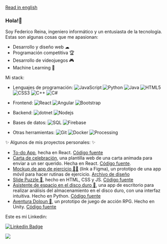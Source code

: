 [Read in english](https://github.com/feder240516)
### Hola!👋
Soy Federico Reina, ingeniero informático y un entusiasta de la tecnología.<br/>
Estas son algunas cosas que me apasionan:
- Desarrollo y diseño web ☁
- Programación competitiva 🏆
- Desarrollo de videojuegos 🎮
- Machine Learning 🧠

Mi stack:

 - Lenguajes de programación:
![JavaScript](https://img.shields.io/badge/-JavaScript-black?style=flat-square&logo=javascript)
![Python](https://img.shields.io/badge/-Python-black?style=flat-square&logo=Python&logoColor=yellow)
![Java](https://img.shields.io/badge/-java-black?style=flat-square&logo=java&logoColor=blue)
![HTML5](https://img.shields.io/badge/-HTML5-black?style=flat-square&logo=html5&logoColor=orange)
![CSS3](https://img.shields.io/badge/-CSS3-black?style=flat-square&logo=css3&logoColor=blue)
![C++](https://img.shields.io/badge/-C++-black?style=flat-square&logo=c&logoColor=blue)
![C#](https://img.shields.io/badge/-C%23-black?style=flat-square&logo=c&logoColor=purple)

 - Frontend:
![React](https://img.shields.io/badge/-React-black?style=flat-square&logo=react)
![Angular](https://img.shields.io/badge/-Angular-black?style=flat-square&logo=angular&logoColor=red)
![Bootstrap](https://img.shields.io/badge/-Bootstrap-black?style=flat-square&logo=bootstrap)

 - Backend: 
![dotnet](https://img.shields.io/badge/-ASP_NET-black?style=flat-square&logo=microsoft&logoColor=purple)
![Nodejs](https://img.shields.io/badge/-Nodejs-black?style=flat-square&logo=Node.js)

 - Bases de datos:
![SQL](https://img.shields.io/badge/-SQL-black?style=flat-square&logo=mysql)
![Firebase](https://img.shields.io/badge/-Firebase-black?style=flat-square&logo=firebase)

 - Otras herramientas:
![Git](https://img.shields.io/badge/-Git-black?style=flat-square&logo=git)
![Docker](https://img.shields.io/badge/-Docker-black?style=flat-square&logo=docker)
![Processing](https://img.shields.io/badge/-Processing-black?style=flat-square&logo=processing)

✨ Algunos de mis proyectos personales: ✨
- [To-do App](https://feder240516.github.io/TodoApp/), hecha en React. [Código fuente](https://github.com/feder240516/TodoApp)
- [Carta de celebración](https://feder240516.github.io/celebration-letter/), una plantilla web de una carta animada para enviar a un ser querido. Hecha en React. [Código fuente](https://github.com/feder240516/celebration-letter).
- [Mockup de app de ejercicio 💪🏼](https://www.figma.com/proto/ZdExCsfBlBubPsm4ShKcSr/Healthcoach?node-id=591%3A5716&scaling=scale-down&page-id=0%3A1&starting-point-node-id=591%3A5716) (link a Figma), un prototipo de una app móvil para hacer rutinas de ejercicio. [Archivo de diseño](https://www.figma.com/file/ZdExCsfBlBubPsm4ShKcSr/Healthcoach)
- [Slide Puzzle 🧩](https://feder240516.github.io/SlidePuzzle/), hecho en HTML, CSS y JS. [Código fuente](https://github.com/feder240516/SlidePuzzle)
- [Asistente de espacio en el disco duro 📁](https://github.com/feder240516/check-folder-size/releases), una app de escritorio para realizar análisis del almacenamiento en el disco duro, con una interfaz intuitiva. Hecho en Python. [Código fuente](https://github.com/feder240516/check-folder-size)
- [Aventura Doloun 🏰](https://www.kongregate.com/games/feder240516/aventura-doloun), un prototipo de juego de acción RPG. Hecho en Unity. [Código fuente](https://github.com/feder240516/ActionRPG)

Este es mi Linkedin:

[![Linkedin Badge](https://img.shields.io/badge/-feder240516-blue?style=flat-square&logo=Linkedin&logoColor=white&link=https://www.linkedin.com/in/federeina/)](https://www.linkedin.com/in/federeina/)

![](https://komarev.com/ghpvc/?username=feder240516&color=blueviolet)

<!--
**feder240516/feder240516** is a ✨ _special_ ✨ repository because its `README.md` (this file) appears on your GitHub profile.

Here are some ideas to get you started:

- 🔭 I’m currently working on ...
- 🌱 I’m currently learning ...
- 👯 I’m looking to collaborate on ...
- 🤔 I’m looking for help with ...
- 💬 Ask me about ...
- 📫 How to reach me: ...
- 😄 Pronouns: ...
- ⚡ Fun fact: ...
-->

